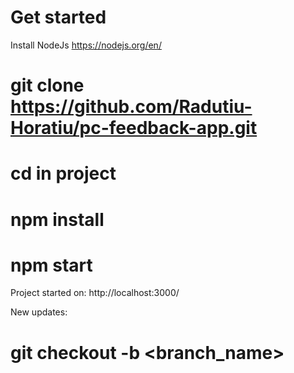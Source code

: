 # Get started

Install NodeJs
https://nodejs.org/en/

# git clone https://github.com/Radutiu-Horatiu/pc-feedback-app.git

# cd in project

# npm install

# npm start

Project started on: http://localhost:3000/

New updates:
# git checkout -b <branch_name>